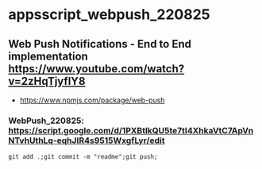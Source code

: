 # appsscript_webpush_220825

## Web Push Notifications - End to End implementation https://www.youtube.com/watch?v=2zHqTjyfIY8

- https://www.npmjs.com/package/web-push 


### WebPush_220825: https://script.google.com/d/1PXBtlkQU5te7tI4XhkaVtC7ApVnNTvhUthLq-eqhJIR4s9515WxgfLyr/edit

```git add .;git commit -m "readme";git push; ```